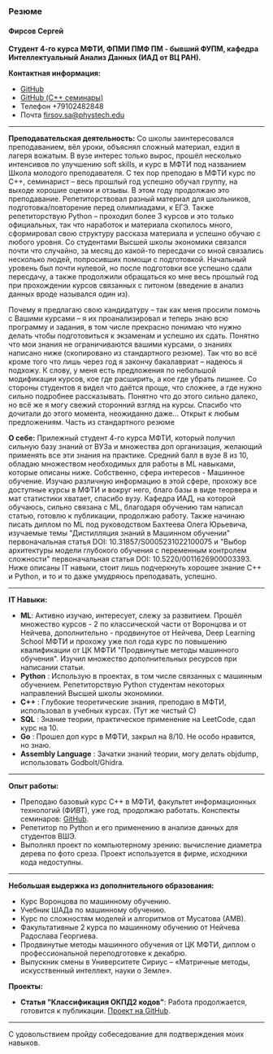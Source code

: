 ### Резюме

#### Фирсов Сергей

**Студент 4-го курса МФТИ, ФПМИ ПМФ ПМ - бывший ФУПМ, кафедра Интеллектуальный Анализ Данных (ИАД от ВЦ РАН).**

**Контактная информация:**
- [GitHub](https://github.com/Schaft-s)
- [GitHub (С++ семинары)](https://github.com/Schaft-s/Cpp_seminars)
- Телефон +79102482848
- Почта firsov.sa@phystech.edu

---
**Преподавательская деятельность:** 
Со школы заинтересовался преподаванием, вёл уроки, объяснял сложный материал, ездил в лагеря вожатым. В вузе интерес только вырос, прошёл несколько интенсивов по улучшению soft skills, и курс в МФТИ под названием Школа молодого преподавателя. С тех пор преподаю в МФТИ курс по С++, семинарист – весь прошлый год успешно обучал группу, на выходе хорошие оценки и отзывы. В этом году продолжаю это преподавание.
Репетиторствовал разный материал для школьников, подготовка/повторение перед олимпиадами, к ЕГЭ. Также репетиторствую Python – проходил более 3 курсов и это только официальных, так что наработок и материала скопилось много, сформировал свою структуру рассказа материала и успешно обучаю с любого уровня.
Со студентами Высшей школы экономики связался почти что случайно, за месяц до какой-то пересдачи со мной связались несколько людей, попросивших помощи с подготовкой. Начальный уровень был почти нулевой, но после подготовки все успешно сдали пересдачу, а также продолжили обращаться ко мне весь прошлый год при прохождении курсов связанных с питоном (введение в анализ данных вроде назывался один из). 

Почему я предлагаю свою кандидатуру – так как меня просили помочь с Вашими курсами – я их проанализировал и теперь знаю всю программу и задания, в том числе прекрасно понимаю что нужно делать чтобы подготовиться к экзаменам и успешно их сдать. Понятно что мои знания не ограничиваются вашими курсами, о знаниях написано ниже (скопировано из стандартного резюме). Так что во всё кроме того что лишь через год я закончу бакалавриат – надеюсь я подхожу. 
К слову, у меня есть предложения по небольшой модификации курсов, кое где расширить, а кое где убрать лишнее. Со стороны студентов я видел что даётся проще, что сложнее, а где нужно сильно подробнее рассказывать. Понятно что до этого сильно далеко, но всё же я могу свежий сторонний взгляд на курсы.
Спасибо что дочитали до этого момента, неожиданно даже… Открыт к любым предложениям.
Часть из стандартного резюме

**О себе:**
Прилежный студент 4-го курса МФТИ, который получил сильную базу знаний от ВУЗа и множества доп организация, желающий применять все эти знания на практике. Средний балл в вузе 8 из 10, обладаю множеством необходимых для работы в ML навыками, которые описаны ниже. Собственно, сфера интересов - Машинное обучение. Изучаю различную информацию в этой сфере, прохожу все доступные курсы в МФТИ и вокруг него, благо базы в виде теорвера и мат статистики хватает, спасибо вузу. Кафедра ИАД, на которой обучаюсь, сильно связана с ML, благодаря обучению там написал статью, готовлю к публикации, продолжаю работу. Также начинаю писать диплом по ML под руководством Бахтеева Олега Юрьевича, изучаемые темы "Дистилляция знаний в Машинном обучении" первоначальная статья DOI: 10.31857/S0005231022100075 и "Выбор архитектуры модели глубокого обучения с переменным контролем сложности" первоначальная статья DOI: 10.5220/0011626900003393. Ниже описаны IT навыки, стоит лишь подчеркнуть хорошее знание С++ и Python, и то и то даже умудряюсь преподавать, успешно.

---

**IT Навыки:**
- **ML**: Активно изучаю, интересует, слежу за развитием. Прошёл множество курсов - 2 по классической части от Воронцова и от Нейчева, дополнительно - продвинутое от Нейчева, Deep Learning School МФТИ и прохожу уже пол года курс по повышению квалификации от ЦК МФТИ "Продвинутые методы машинного обучения". Изучил множество дополнительных ресурсов при написании статьи.
- **Python** : Использую в проектах, в том числе связанных с машинным обучением. Репетиторствую Python студентам некоторых направлений Высшей школы экономики.
- **C++** : Глубокие теоретические знания, преподаю в МФТИ, использовал в учебных курсах. (Тут же чистый С)
- **SQL** : Знание теории, практическое применение на LeetCode, сдал курс на 10.
- **Go** : Прошел доп курс в МФТИ, закрыл на 8/10. Не особо нравится, но знаю.
- **Assembly Language** : Зачатки знаний теории, могу делать objdump, использовать Godbolt/Ghidra.

---

**Опыт работы:**
- Преподаю базовый курс С++ в МФТИ, факультет информационных технологий (ФИВТ), уже год, продолжаю работать. Конспекты семинаров: [GitHub](https://github.com/Schaft-s/Cpp_seminars).
- Репетитор по Python и его применению в анализе данных для студентов ВШЭ.
- Выполнял проект по компьютерному зрению: вычисление диаметра дерева по фото среза. Проект используется в фирме, исходники кода недоступны.

---

**Небольшая выдержка из дополнительного образования:**
- Курс Воронцова по машинному обучению.
- Учебник ШАДа по машинному обучению.
- Курс по сложностям моделей и алгоритмов от Мусатова (АМВ).
- Факультативные 2 курса по машинному обучению от Нейчева Радослава Георгиева.
- Продвинутые методы машинного обучения от ЦК МФТИ, диплом о профессиональной переподготовке к декабрю.
- Выпускник смены в Университете Сириус – «Матричные методы, искусственный интеллект, науки о Земле».

**Проекты:**
- **Статья "Классификация ОКПД2 кодов"**: Работа продолжается, готовится к публикации. [Проект на GitHub](https://github.com/intsystems/2024-Project-142).

---

С удовольствием пройду собеседование для подтверждения моих навыков.

